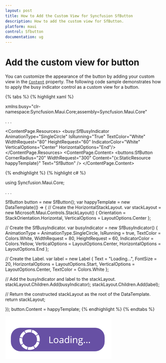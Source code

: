 ```yaml
---
layout: post
title: How to Add the Custom View for Syncfusion SfButton
description: How to add the custom view for SfButton.
platform: maui
control: Sfbutton
documentation: ug
---
```


# Add the custom view for button

You can customize the appearance of the button by adding your custom view in the [`Content`](https://help.syncfusion.com/cr/maui/Syncfusion.Maui.Buttons.SfButton.html#Syncfusion_Maui_Buttons_SfButton_Content) property. The following code sample demonstrates how to apply the busy indicator control as a custom view for a button.

{% tabs %}
{% highlight xaml %}

xmlns:busy="clr-namespace:Syncfusion.Maui.Core;assembly=Syncfusion.Maui.Core"

. . .

<ContentPage.Resources>
        <ResourceDictionary>
            <DataTemplate x:Key="happyTemplate">
                <HorizontalStackLayout>
                    <busy:SfBusyIndicator AnimationType="SingleCircle" IsRunning="True" TextColor="White" WidthRequest="80" HeightRequest="60" IndicatorColor="White" VerticalOptions="Center" HorizontalOptions="End"/>
                    <Label Text="Loading..." FontSize="20" HorizontalOptions="Start" VerticalOptions="Center" TextColor="White" />
                </HorizontalStackLayout>
            </DataTemplate>
        </ResourceDictionary>
</ContentPage.Resources>
<ContentPage.Content>
    <buttons:SfButton  CornerRadius="20"  WidthRequest="300"   Content="{x:StaticResource happyTemplate}" Text="SfButton"   />
</ContentPage.Content>

{% endhighlight %}
{% highlight c# %}

using Syncfusion.Maui.Core;

. . . 

SfButton button = new SfButton();
var happyTemplate = new DataTemplate(() =>
{
// Create the HorizontalStackLayout.
var stackLayout = new Microsoft.Maui.Controls.StackLayout()
{
    Orientation = StackOrientation.Horizontal,
    VerticalOptions = LayoutOptions.Center
};

// Create the SfBusyIndicator.
var busyIndicator = new SfBusyIndicator()
{
    AnimationType = AnimationType.SingleCircle,
    IsRunning = true,
    TextColor = Colors.White,
    WidthRequest = 80,
    HeightRequest = 60,
    IndicatorColor = Colors.Yellow,
    VerticalOptions = LayoutOptions.Center,
    HorizontalOptions = LayoutOptions.End
};

// Create the Label.
var label = new Label
{
    Text = "Loading...",
    FontSize = 20,
    HorizontalOptions = LayoutOptions.Start,
    VerticalOptions = LayoutOptions.Center,
    TextColor = Colors.White
};

// Add the busyIndicator and label to the stackLayout.
stackLayout.Children.Add(busyIndicator);
stackLayout.Children.Add(label);

// Return the constructed stackLayout as the root of the DataTemplate.
return stackLayout;

});
button.Content = happyTemplate;
{% endhighlight %}
{% endtabs %}

![SfButton with custom view](images/button-content.png)